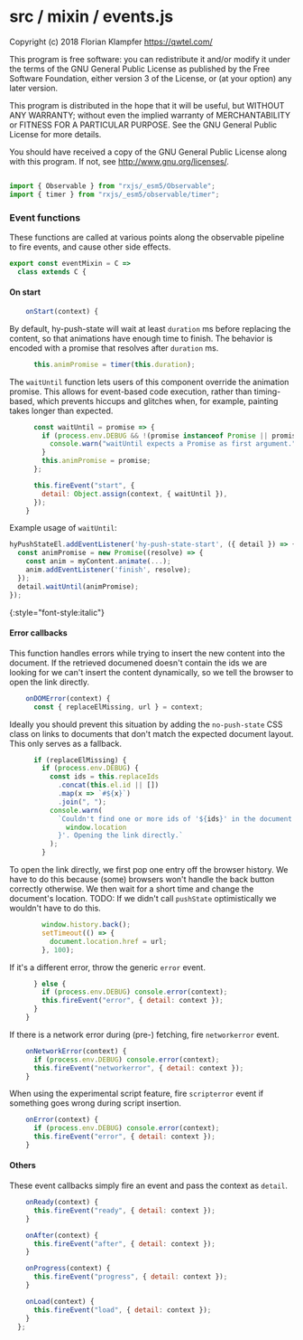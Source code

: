 # src / mixin / events.js
Copyright (c) 2018 Florian Klampfer <https://qwtel.com/>

This program is free software: you can redistribute it and/or modify
it under the terms of the GNU General Public License as published by
the Free Software Foundation, either version 3 of the License, or
(at your option) any later version.

This program is distributed in the hope that it will be useful,
but WITHOUT ANY WARRANTY; without even the implied warranty of
MERCHANTABILITY or FITNESS FOR A PARTICULAR PURPOSE.  See the
GNU General Public License for more details.

You should have received a copy of the GNU General Public License
along with this program.  If not, see <http://www.gnu.org/licenses/>.


```js

import { Observable } from "rxjs/_esm5/Observable";
import { timer } from "rxjs/_esm5/observable/timer";
```

### Event functions
These functions are called at various points along the observable pipeline to fire events,
and cause other side effects.


```js
export const eventMixin = C =>
  class extends C {
```

#### On start


```js
    onStart(context) {
```

By default, hy-push-state will wait at least `duration` ms before replacing the content,
so that animations have enough time to finish.
The behavior is encoded with a promise that resolves after `duration` ms.


```js
      this.animPromise = timer(this.duration);
```

The `waitUntil` function lets users of this component override the animation promise.
This allows for event-based code execution, rather than timing-based, which prevents hiccups
and glitches when, for example, painting takes longer than expected.


```js
      const waitUntil = promise => {
        if (process.env.DEBUG && !(promise instanceof Promise || promise instanceof Observable)) {
          console.warn("waitUntil expects a Promise as first argument.");
        }
        this.animPromise = promise;
      };

      this.fireEvent("start", {
        detail: Object.assign(context, { waitUntil }),
      });
    }
```

Example usage of `waitUntil`:

```js
hyPushStateEl.addEventListener('hy-push-state-start', ({ detail }) => {
  const animPromise = new Promise((resolve) => {
    const anim = myContent.animate(...);
    anim.addEventListener('finish', resolve);
  });
  detail.waitUntil(animPromise);
});
```
{:style="font-style:italic"}

#### Error callbacks
This function handles errors while trying to insert the new content into the document.
If the retrieved documened doesn't contain the ids we are looking for
we can't insert the content dynamically, so we tell the browser to open the link directly.


```js
    onDOMError(context) {
      const { replaceElMissing, url } = context;
```

Ideally you should prevent this situation by adding the
`no-push-state` CSS class
on links to documents that don't match the expected document layout.
This only serves as a fallback.


```js
      if (replaceElMissing) {
        if (process.env.DEBUG) {
          const ids = this.replaceIds
            .concat(this.el.id || [])
            .map(x => `#${x}`)
            .join(", ");
          console.warn(
            `Couldn't find one or more ids of '${ids}' in the document at '${
              window.location
            }'. Opening the link directly.`
          );
        }
```

To open the link directly, we first pop one entry off the browser history.
We have to do this because (some) browsers won't handle the back button correctly otherwise.
We then wait for a short time and change the document's location.
TODO: If we didn't call `pushState` optimistically we wouldn't have to do this.


```js
        window.history.back();
        setTimeout(() => {
          document.location.href = url;
        }, 100);
```

If it's a different error, throw the generic `error` event.


```js
      } else {
        if (process.env.DEBUG) console.error(context);
        this.fireEvent("error", { detail: context });
      }
    }
```

If there is a network error during (pre-) fetching, fire `networkerror` event.


```js
    onNetworkError(context) {
      if (process.env.DEBUG) console.error(context);
      this.fireEvent("networkerror", { detail: context });
    }
```

When using the experimental script feature,
fire `scripterror` event if something goes wrong during script insertion.


```js
    onError(context) {
      if (process.env.DEBUG) console.error(context);
      this.fireEvent("error", { detail: context });
    }
```

#### Others
These event callbacks simply fire an event and pass the context as `detail`.


```js
    onReady(context) {
      this.fireEvent("ready", { detail: context });
    }

    onAfter(context) {
      this.fireEvent("after", { detail: context });
    }

    onProgress(context) {
      this.fireEvent("progress", { detail: context });
    }

    onLoad(context) {
      this.fireEvent("load", { detail: context });
    }
  };
```


